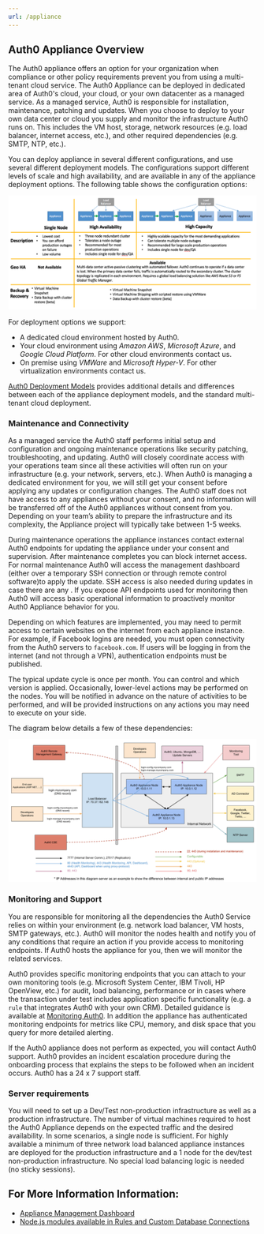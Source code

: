 ```yaml
---
url: /appliance
---
```


## Auth0 Appliance Overview

The Auth0 appliance offers an option for your organization when compliance or other policy requirements prevent you from using a multi-tenant cloud service. The Auth0 Appliance can be deployed in dedicated area of Auth0's cloud, your cloud, or your own datacenter as a managed service. As a managed service, Auth0 is responsible for installation, maintenance, patching and updates. When you choose to deploy to your own data center or cloud you supply and monitor the infrastructure Auth0 runs on. This includes the VM host, storage, network resources (e.g. load balancer, internet access, etc.), and other required dependencies (e.g. SMTP, NTP, etc.).

You can deploy appliance in several different configurations, and use several different deployment models. The configurations support different levels of scale and high availability, and are available in any of the appliance deployment options. The following table shows the configuration options:

![](/media/articles/appliance/ha-options.png)

For deployment options we support:
* A dedicated cloud environment hosted by Auth0.
* Your cloud environment using *Amazon AWS*, *Microsoft Azure*, and *Google Cloud Platform*. For other cloud environments contact us.
* On premise using *VMWare* and *Microsoft Hyper-V*. For other virtualization environments contact us.

[Auth0 Deployment Models](/deployment) provides additional details and differences between each of the appliance deployment models, and the standard multi-tenant cloud deployment.

### Maintenance and Connectivity

As a managed service the Auth0 staff performs initial setup and configuration and ongoing maintenance operations like security patching, troubleshooting, and updating. Auth0 will closely coordinate access with your operations team since all these activities will often run on your infrastructure (e.g. your network, servers, etc.). When Auth0 is managing a dedicated environment for you, we will still get your consent before applying any updates or configuration changes. The Auth0 staff does not have access to any appliances without your consent, and no information will be transferred off of the Auth0 appliances without consent from you. Depending on your team’s ability to prepare the infrastructure and its complexity, the Appliance project will typically take between 1-5 weeks.

During maintenance operations the appliance instances contact external Auth0 endpoints for updating the appliance under your consent and supervision. After maintenance completes you can block internet access. For normal maintenance Auth0 will access the management dashboard (either over a temporary SSH connection or through remote control software)to apply the update. SSH access is also needed during updates in case there are any . If you expose API endpoints used for monitoring then Auth0 will access basic operational information to proactively monitor Auth0 Appliance behavior for you.

Depending on which features are implemented, you may need to permit access to certain websites on the internet from each appliance instance. For example, if Facebook logins are needed, you must open connectivity from the Auth0 servers to `facebook.com`. If users will be logging in from the internet (and not through a VPN), authentication endpoints must be published.

The typical update cycle is once per month. You can control and which version is applied. Occasionally, lower-level actions may be performed on the nodes. You will be notified in advance on the nature of activities to be performed, and will be provided instructions on any actions you may need to execute on your side.

The diagram below details a few of these dependencies:

![](/media/articles/appliance/overview.png)

### Monitoring and Support

You are responsible for monitoring all the dependencies the Auth0 Service relies on within your environment (e.g. network load balancer, VM hosts, SMTP gateways, etc.). Auth0 will monitor the nodes health and notify you of any conditions that require an action if you provide access to monitoring endpoints. If Auth0 hosts the appliance for you, then we will monitor the related services.

Auth0 provides specific monitoring endpoints that you can attach to your own monitoring tools (e.g. Microsoft System Center, IBM Tivoli, HP OpenView, etc.) for audit, load balancing, performance or in cases where the transaction under test includes application specific functionality (e.g. a `rule` that integrates Auth0 with your own CRM). Detailed guidance is available at [Monitoring Auth0](/monitoring). In addition the appliance has authenticated monitoring endpoints for metrics like CPU, memory, and disk space that you query for more detailed alerting.

If the Auth0 appliance does not perform as expected, you will contact Auth0 support. Auth0 provides an incident escalation procedure during the onboarding process that explains the steps to be followed when an incident occurs. Auth0 has a 24 x 7 support staff.

### Server requirements

You will need to set up a Dev/Test non-production infrastructure as well as a production infrastructure. The number of virtual machines required to host the Auth0 Appliance depends on the expected traffic and the desired availability. In some scenarios, a single node is sufficient. For highly available a minimum of three network load balanced appliance instances are deployed for the production infrastructure and a 1 node for the dev/test non-production infrastructure. No special load balancing logic is needed (no sticky sessions).

## For More Information Information:
-  [Appliance Management Dashboard](/appliance/dashboard)
-  [Node.js modules available in Rules and Custom Database Connections](/appliance/modules)
